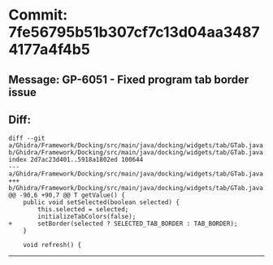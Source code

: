 # Commit: 7fe56795b51b307cf7c13d04aa34874177a4f4b5
## Message: GP-6051 - Fixed program tab border issue
## Diff:
```
diff --git a/Ghidra/Framework/Docking/src/main/java/docking/widgets/tab/GTab.java b/Ghidra/Framework/Docking/src/main/java/docking/widgets/tab/GTab.java
index 2d7ac23d401..5918a1802ed 100644
--- a/Ghidra/Framework/Docking/src/main/java/docking/widgets/tab/GTab.java
+++ b/Ghidra/Framework/Docking/src/main/java/docking/widgets/tab/GTab.java
@@ -90,6 +90,7 @@ T getValue() {
 	public void setSelected(boolean selected) {
 		this.selected = selected;
 		initializeTabColors(false);
+		setBorder(selected ? SELECTED_TAB_BORDER : TAB_BORDER);
 	}
 
 	void refresh() {
```
-----------------------------------
